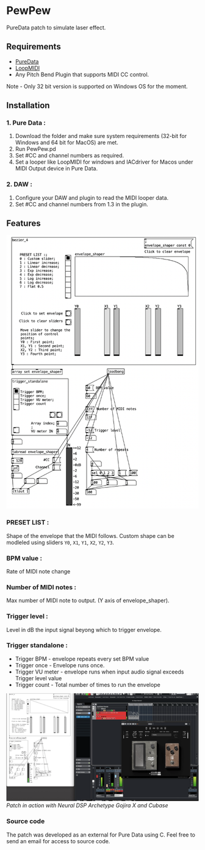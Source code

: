 # PewPew
PureData patch to simulate laser effect.

## Requirements
 - [PureData](https://puredata.info)
 - [LoopMIDI](https://www.tobias-erichsen.de/software/loopmidi.html)
 - Any Pitch Bend Plugin that supports MIDI CC control.

Note - Only 32 bit version is supported on Windows OS for the moment.

## Installation
### 1. Pure Data :
1. Download the folder and make sure system requirements (32-bit for Windows and 64 bit for MacOS) are met.<br /> 
2. Run PewPew.pd<br /> 
3. Set #CC and channel numbers as required.<br /> 
4. Set a looper like LoopMIDI for windows and IACdriver for Macos under MIDI Output device in Pure Data.<br /> 

### 2. DAW :
1. Configure your DAW and plugin to read the MIDI looper data.<br /> 
2. Set #CC and channel numbers from 1.3 in the plugin.<br />  

## Features
![Screenshot](banner.png)
### PRESET LIST : 
Shape of the envelope that the MIDI follows. Custom shape can be modleled using sliders `Y0`, `X1`, `Y1`, `X2`, `Y2`, `Y3`.
### BPM value :
Rate of MIDI note change
### Number of MIDI notes :
Max number of MIDI note to output. (Y axis of envelope_shaper).
### Trigger level :
Level in dB the input signal beyong which to trigger envelope.
### Trigger standalone :
+ Trigger BPM - envelope repeats every set BPM value
+ Trigger once - Envelope runs once.
+ Trigger VU meter - envelope runs when input audio signal exceeds Trigger level value
+ Trigger count - Total number of times to run the envelope


[![Instagram Logo](Video.png)](https://www.instagram.com/reel/C-6usdUqhoq/?igsh=ZWVpMWJhNDMwNTc4)
_Patch in action with Neural DSP Archetype Gojira X and Cubase_

### Source code
The patch was developed as an external for Pure Data using C. Feel free to send an email for access to source code. 